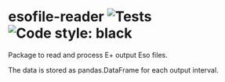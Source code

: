 # esofile-reader ![Tests](https://github.com/voightp/esofile-reader/workflows/Tests/badge.svg) ![Code style: black](https://img.shields.io/badge/code%20style-black-000000.svg)
Package to read and process E+ output Eso files.

The data is stored as pandas.DataFrame for each output interval.


